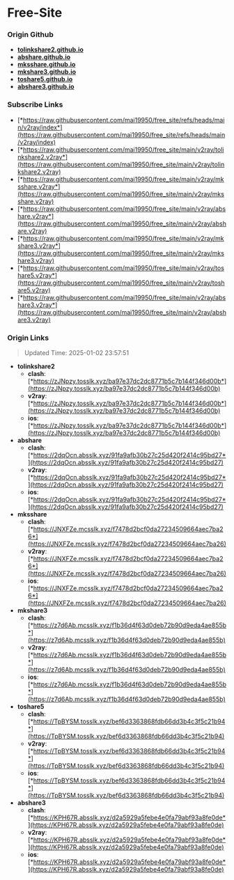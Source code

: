 # Free-Site

### Origin Github

- [**tolinkshare2.github.io**](https://github.com/tolinkshare2/tolinkshare2.github.io)
- [**abshare.github.io**](https://github.com/abshare/abshare.github.io)
- [**mksshare.github.io**](https://github.com/mksshare/mksshare.github.io)
- [**mkshare3.github.io**](https://github.com/mkshare3/mkshare3.github.io)
- [**toshare5.github.io**](https://github.com/toshare5/toshare5.github.io)
- [**abshare3.github.io**](https://github.com/abshare3/abshare3.github.io)

### Subscribe Links

- [*https://raw.githubusercontent.com/mai19950/free_site/refs/heads/main/v2ray/index*](https://raw.githubusercontent.com/mai19950/free_site/refs/heads/main/v2ray/index)
- [*https://raw.githubusercontent.com/mai19950/free_site/main/v2ray/tolinkshare2.v2ray*](https://raw.githubusercontent.com/mai19950/free_site/main/v2ray/tolinkshare2.v2ray)
- [*https://raw.githubusercontent.com/mai19950/free_site/main/v2ray/mksshare.v2ray*](https://raw.githubusercontent.com/mai19950/free_site/main/v2ray/mksshare.v2ray)
- [*https://raw.githubusercontent.com/mai19950/free_site/main/v2ray/abshare.v2ray*](https://raw.githubusercontent.com/mai19950/free_site/main/v2ray/abshare.v2ray)
- [*https://raw.githubusercontent.com/mai19950/free_site/main/v2ray/mkshare3.v2ray*](https://raw.githubusercontent.com/mai19950/free_site/main/v2ray/mkshare3.v2ray)
- [*https://raw.githubusercontent.com/mai19950/free_site/main/v2ray/toshare5.v2ray*](https://raw.githubusercontent.com/mai19950/free_site/main/v2ray/toshare5.v2ray)
- [*https://raw.githubusercontent.com/mai19950/free_site/main/v2ray/abshare3.v2ray*](https://raw.githubusercontent.com/mai19950/free_site/main/v2ray/abshare3.v2ray)

### Origin Links

> Updated Time: 2025-01-02 23:57:51

- **tolinkshare2**
  - **clash**: [*https://zJNpzy.tosslk.xyz/ba97e37dc2dc8771b5c7b144f346d00b*](https://zJNpzy.tosslk.xyz/ba97e37dc2dc8771b5c7b144f346d00b)
  - **v2ray**: [*https://zJNpzy.tosslk.xyz/ba97e37dc2dc8771b5c7b144f346d00b*](https://zJNpzy.tosslk.xyz/ba97e37dc2dc8771b5c7b144f346d00b)
  - **ios**: [*https://zJNpzy.tosslk.xyz/ba97e37dc2dc8771b5c7b144f346d00b*](https://zJNpzy.tosslk.xyz/ba97e37dc2dc8771b5c7b144f346d00b)
- **abshare**
  - **clash**: [*https://2dqOcn.absslk.xyz/91fa9afb30b27c25d420f2414c95bd27*](https://2dqOcn.absslk.xyz/91fa9afb30b27c25d420f2414c95bd27)
  - **v2ray**: [*https://2dqOcn.absslk.xyz/91fa9afb30b27c25d420f2414c95bd27*](https://2dqOcn.absslk.xyz/91fa9afb30b27c25d420f2414c95bd27)
  - **ios**: [*https://2dqOcn.absslk.xyz/91fa9afb30b27c25d420f2414c95bd27*](https://2dqOcn.absslk.xyz/91fa9afb30b27c25d420f2414c95bd27)
- **mksshare**
  - **clash**: [*https://JNXFZe.mcsslk.xyz/f7478d2bcf0da27234509664aec7ba26*](https://JNXFZe.mcsslk.xyz/f7478d2bcf0da27234509664aec7ba26)
  - **v2ray**: [*https://JNXFZe.mcsslk.xyz/f7478d2bcf0da27234509664aec7ba26*](https://JNXFZe.mcsslk.xyz/f7478d2bcf0da27234509664aec7ba26)
  - **ios**: [*https://JNXFZe.mcsslk.xyz/f7478d2bcf0da27234509664aec7ba26*](https://JNXFZe.mcsslk.xyz/f7478d2bcf0da27234509664aec7ba26)
- **mkshare3**
  - **clash**: [*https://z7d6Ab.mcsslk.xyz/f1b36d4f63d0deb72b90d9eda4ae855b*](https://z7d6Ab.mcsslk.xyz/f1b36d4f63d0deb72b90d9eda4ae855b)
  - **v2ray**: [*https://z7d6Ab.mcsslk.xyz/f1b36d4f63d0deb72b90d9eda4ae855b*](https://z7d6Ab.mcsslk.xyz/f1b36d4f63d0deb72b90d9eda4ae855b)
  - **ios**: [*https://z7d6Ab.mcsslk.xyz/f1b36d4f63d0deb72b90d9eda4ae855b*](https://z7d6Ab.mcsslk.xyz/f1b36d4f63d0deb72b90d9eda4ae855b)
- **toshare5**
  - **clash**: [*https://TpBYSM.tosslk.xyz/bef6d3363868fdb66dd3b4c3f5c21b94*](https://TpBYSM.tosslk.xyz/bef6d3363868fdb66dd3b4c3f5c21b94)
  - **v2ray**: [*https://TpBYSM.tosslk.xyz/bef6d3363868fdb66dd3b4c3f5c21b94*](https://TpBYSM.tosslk.xyz/bef6d3363868fdb66dd3b4c3f5c21b94)
  - **ios**: [*https://TpBYSM.tosslk.xyz/bef6d3363868fdb66dd3b4c3f5c21b94*](https://TpBYSM.tosslk.xyz/bef6d3363868fdb66dd3b4c3f5c21b94)
- **abshare3**
  - **clash**: [*https://KPH67R.absslk.xyz/d2a5929a5febe4e0fa79abf93a8fe0de*](https://KPH67R.absslk.xyz/d2a5929a5febe4e0fa79abf93a8fe0de)
  - **v2ray**: [*https://KPH67R.absslk.xyz/d2a5929a5febe4e0fa79abf93a8fe0de*](https://KPH67R.absslk.xyz/d2a5929a5febe4e0fa79abf93a8fe0de)
  - **ios**: [*https://KPH67R.absslk.xyz/d2a5929a5febe4e0fa79abf93a8fe0de*](https://KPH67R.absslk.xyz/d2a5929a5febe4e0fa79abf93a8fe0de)
